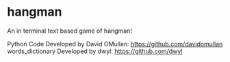 # hangman
An in terminal text based game of hangman!

Python Code Developed by David OMullan: https://github.com/davidomullan
words_dictionary Developed by dwyl: https://github.com/dwyl